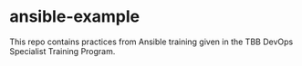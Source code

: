 # ansible-example

This repo contains practices from Ansible training given in the TBB DevOps Specialist Training Program.
